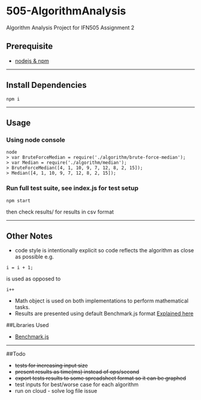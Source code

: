 # 505-AlgorithmAnalysis
Algorithm Analysis Project for IFN505 Assignment 2

## Prerequisite
- [nodejs & npm](https://nodejs.org)

---
## Install Dependencies
```
npm i
```
---

## Usage

### Using node console
```
node
> var BruteForceMedian = require('./algorithm/brute-force-median');
> var Median = require('./algorithm/median');
> BruteForceMedian([4, 1, 10, 9, 7, 12, 8, 2, 15]);
> Median([4, 1, 10, 9, 7, 12, 8, 2, 15]);
```

### Run full test suite, see index.js for test setup
```
npm start
```
then check results/ for results in csv format

---
## Other Notes
- code style is intentionally explicit so code reflects the algorithm as close as possible
e.g.
```
i = i + 1;
```
is used as opposed to
```
i++
```
- Math object is used on both implementations to perform mathematical tasks.
- Results are presented using default Benchmark.js format [Explained here](http://stackoverflow.com/a/28524734)

##Libraries Used
- [Benchmark.js](https://github.com/bestiejs/benchmark.js)

---
##Todo
- ~~tests for increasing input size~~
- ~~present results as time(ms) instead of ops/second~~
- ~~export tests results to some spreadsheet format so it can be graphed~~
- test inputs for best/worse case for each algorithm
- run on cloud - solve log file issue
